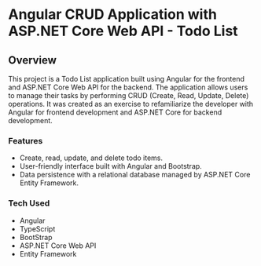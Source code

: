 # Angular CRUD Application with ASP.NET Core Web API - Todo List

## Overview
This project is a Todo List application built using Angular for the frontend and ASP.NET Core Web API for the backend. The application allows users to manage their tasks by performing CRUD (Create, Read, Update, Delete) operations. It was created as an exercise to refamiliarize the developer with Angular for frontend development and ASP.NET Core for backend development.

### Features
- Create, read, update, and delete todo items.
- User-friendly interface built with Angular and Bootstrap.
- Data persistence with a relational database managed by ASP.NET Core Entity Framework.

### Tech Used
- Angular
- TypeScript
- BootStrap
- ASP.NET Core Web API
- Entity Framework
